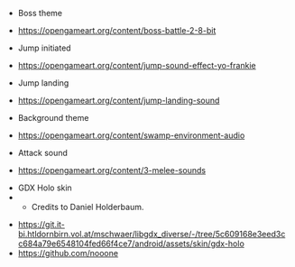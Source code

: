 
- Boss theme
* https://opengameart.org/content/boss-battle-2-8-bit

- Jump initiated
* https://opengameart.org/content/jump-sound-effect-yo-frankie

- Jump landing
* https://opengameart.org/content/jump-landing-sound

- Background theme
* https://opengameart.org/content/swamp-environment-audio

- Attack sound
* https://opengameart.org/content/3-melee-sounds

- GDX Holo skin
- - Credits to Daniel Holderbaum.
* https://git.it-bi.htldornbirn.vol.at/mschwaer/libgdx_diverse/-/tree/5c609168e3eed3cc684a79e6548104fed66f4ce7/android/assets/skin/gdx-holo
* https://github.com/nooone

